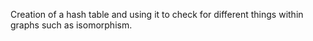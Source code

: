 Creation of a hash table and using it to check for different things within graphs such as isomorphism.
